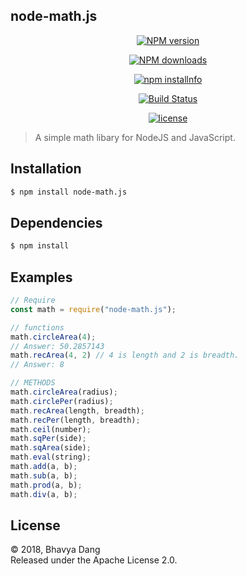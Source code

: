 ## node-math.js
<div align="center">
<p><a href="https://www.npmjs.com/package/node-math.js"><img src="https://img.shields.io/npm/v/node-math.js.svg?maxAge=3600" alt="NPM version" /></a>
</p>
<p>
<a href="https://www.npmjs.com/package/node-math.js"><img src="https://img.shields.io/npm/dt/node-math.js.svg?maxAge=3600" alt="NPM downloads" /></a>
</p>
<p>
<a href="https://nodei.co/npm/node-math.js/"><img src="https://nodei.co/npm/node-math.js.png?downloads=true&stars=true" alt="npm installnfo" /></a>
</p>
<p>
<a href="https://www.npmjs.com/package/node-math.js"><img src="https://img.shields.io/travis/Sythe2954/node-math.js.svg" alt="Build Status" /></a>
</p>
<p>
<a href="https://www.npmjs.com/package/node-math.js"><img src="(https://img.shields.io/hexpm/l/plug.svg" alt="license" /></a>
</p>
</div>


> A simple math libary for NodeJS and JavaScript.<br>


## Installation

```bash
$ npm install node-math.js
```

## Dependencies

```bash
$ npm install
```

## Examples

```js
// Require
const math = require("node-math.js");

// functions
math.circleArea(4);
// Answer: 50.2857143
math.recArea(4, 2) // 4 is length and 2 is breadth.
// Answer: 8

// METHODS
math.circleArea(radius);
math.circlePer(radius);
math.recArea(length, breadth);
math.recPer(length, breadth);
math.ceil(number);
math.sqPer(side);
math.sqArea(side);
math.eval(string);
math.add(a, b);
math.sub(a, b);
math.prod(a, b);
math.div(a, b);
```

## License

&copy; 2018, Bhavya Dang<br>
Released under the Apache License 2.0.